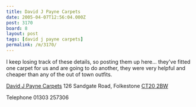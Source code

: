 ```yaml
---
title: David J Payne Carpets
date: 2005-04-07T12:56:04.000Z
post: 3170
board: 8
layout: post
tags: [david j payne carpets]
permalink: /m/3170/
---
```

I keep losing track of these details, so posting them up here... they've fitted one carpet for us and are going to do another, they were very helpful and cheaper than any of the out of town outfits.

<a href="/wiki/david+j+payne+carpets">David J Payne Carpets</a>
126 Sandgate Road,
Folkestone <a href="http://www.streetmap.co.uk/newsearch.srf?newmap=mapp&newsearch=searchp&Submit1=search&type=PostCode&name=CT20%202BW">CT20 2BW</a> 

Telephone 01303 257306
